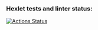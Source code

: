 ### Hexlet tests and linter status:
[![Actions Status](https://github.com/Bosqy/frontend-project-44/workflows/hexlet-check/badge.svg)](https://github.com/Bosqy/frontend-project-44/actions)